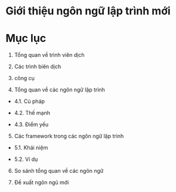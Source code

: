 Giới thiệu ngôn ngữ lập trình mới
=================================================

# Mục lục

  1. Tổng quan về trình viên dịch
  
  2. Các trình biên dịch
  
  3. công cụ

  4. Tổng quan về các ngôn ngữ lập trình

   + 4.1. Cú pháp

   + 4.2. Thế mạnh

   + 4.3. Điểm yếu

  5. Các framework trong các ngôn ngữ lập trình
   
   + 5.1. Khái niệm

   + 5.2. Ví dụ

  6. So sánh tổng quan về các ngôn ngữ

  7. Đề xuất ngôn ngũ mới






